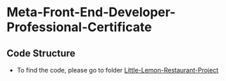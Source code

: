 # Meta-Front-End-Developer-Professional-Certificate

## Code Structure

- To find the code, please go to folder [Little-Lemon-Restaurant-Project](https://github.com/DeoLukamba/Meta-Front-End-Developer-Professional-Certificate/tree/main/C8-Captone-Project/week-4/Little-Limon-Restaurant-Project)
